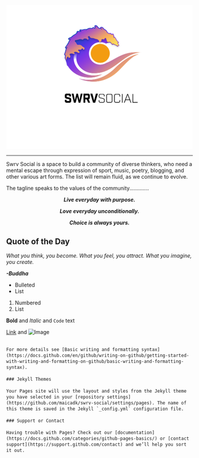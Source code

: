 ![logo](/docs/assets/SWRVSocial_Logo.png) 
***
Swrv Social is a space to build a community of diverse thinkers, who need a mental escape through expression of sport, music, poetry, blogging, and other various art forms. The list will remain fluid, as we continue to evolve. 

The tagline speaks to the values of the community.............
​
**<p align="center"><em>Live everyday with purpose.**</em>
  **<p align="center"><em>Love everyday unconditionally.**</em>
    **<p align="center"><em>Choice is always yours.**</em>
</p>

## Quote of the Day

<em>What you think, you become. What you feel, you attract. What you imagine, you create.</em>

  <em>**-Buddha**</em>



- Bulleted
- List

1. Numbered
2. List

**Bold** and _Italic_ and `Code` text

[Link](url) and ![Image](src)
```

For more details see [Basic writing and formatting syntax](https://docs.github.com/en/github/writing-on-github/getting-started-with-writing-and-formatting-on-github/basic-writing-and-formatting-syntax).

### Jekyll Themes

Your Pages site will use the layout and styles from the Jekyll theme you have selected in your [repository settings](https://github.com/maicadk/swrv-social/settings/pages). The name of this theme is saved in the Jekyll `_config.yml` configuration file.

### Support or Contact

Having trouble with Pages? Check out our [documentation](https://docs.github.com/categories/github-pages-basics/) or [contact support](https://support.github.com/contact) and we’ll help you sort it out.
